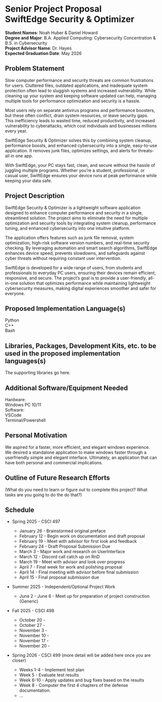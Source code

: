 Senior Project Proposal \
SwiftEdge Security & Optimizer  
===================================================

**Student Names**: Noah Huber & Daniel Howard \
**Degree and Major**: B.A. Applied Computing: Cybersecurity Concentration & B.S. in Cybersecurity \
**Project Advisor Name**: Dr. Hayes \
**Expected Graduation Date**: May 2026

Problem Statement
-----------------

Slow computer performance and security threats are common frustrations for users. Cluttered files, outdated applications, and inadequate system protection often lead to sluggish systems and increased vulnerability. While cleaning up your system and keeping software updated can help, managing multiple tools for performance optimization and security is a hassle. 

Most users rely on separate antivirus programs and performance boosters, but these often conflict, drain system resources, or leave security gaps. This inefficiency leads to wasted time, reduced productivity, and increased vulnerability to cyberattacks, which cost individuals and businesses millions every year. 

SwiftEdge Security & Optimizer solves this by combining system cleanup, performance boosts, and enhanced cybersecurity into a single, easy-to-use application. It removes junk files, optimizes settings, and alerts for threats-all in one app.

With SwiftEdge, your PC stays fast, clean, and secure without the hassle of juggling multiple programs. Whether you’re a student, professional, or casual user, SwiftEdge ensures your device runs at peak performance while keeping your data safe.

Project Description
-------------------

SwiftEdge Security & Optimizer is a lightweight software application designed to enhance computer performance and security in a single, streamlined solution. The project aims to eliminate the need for multiple optimization and security tools by integrating system cleanup, performance tuning, and enhanced cybersecurity into one intuitive platform.

The application offers features such as junk file removal, system optimization, high-risk software version numbers, and real-time security checking. By leveraging automation and smart search algorithms, SwiftEdge enhances device speed, prevents slowdowns, and safeguards against cyber threats without requiring constant user intervention.

SwiftEdge is developed for a wide range of users, from students and professionals to everyday PC users, ensuring their devices remain efficient, responsive, and secure. The project’s goal is to provide a user-friendly, all-in-one solution that optimizes performance while maintaining lightweight cybersecurity measures, making digital experiences smoother and safer for everyone.

Proposed Implementation Language(s) 
-----------------------------------

Python \
C++ \
Bash 


Libraries, Packages, Development Kits, etc. to be used in the proposed implementation languages(s)
--------------------------------------------------------------------------------------------------

The supporting libraries go here.


Additional Software/Equipment Needed
------------------------------------

Hardware: \
Windows PC 10/11 \
Software: \
VSCode \
Terminal/Powershell 

Personal Motivation
-------------------

We aspired for a faster, more efficient, and elegant windows experience. 
We desired a standalone application to make windows faster through a userfriendly simple and elegant interface.
Ultimately, an application that can have both personal and commercial implications.

Outline of Future Research Efforts
----------------------------------

(What do you need to learn or figure out to complete this project? What tasks are you going to do the do that?)

Schedule
--------

*   Spring 2025 - CSCI 497
    -   January 26 - Brainstormed original preface
    -   February 12 - Begin work on documentation and draft proposal
    -   February 19 - Meet with advisor for first look and feedback
    -   February 24 - Draft Proposal Submission Due
    -   March 3  - Major work and research on UserInterface
    -   March 12 - Discord call catch up on RnD
    -   March 19 - Meet with advisor and look over progress
	-   April 7 - Final week for work and polishing proposal
    -   April 14 - Final meeting with advisor before final submission
    -   April 15 - Final proposal submission due

*   Summer 2025 - Independent/Optional Project Work
    -   June 2 - June 6 - Meet up for preparation of project construction (Generic)

*   Fall 2025 - CSCI 498
    -   October 20 - 
    -   October 27 - 
    -   November 3 - 
    -   November 10 - 
    -   November 17 - 
    -   November 20 - 

*   Spring 2026 - CSCI 499 (more detail will be added here once you are closer)
    -   Weeks 1-4 - Implement test plan
    -   Week 5 - Evaluate test results
    -   Week 6-10 - Apply updates and bug fixes based on the results
    -   Week 8 - Computer the first 4 chapters of the defense documentation.
    -   ...

